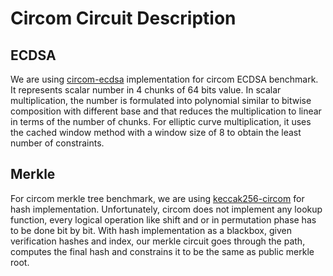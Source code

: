 # Circom Circuit Description

## ECDSA
We are using [circom-ecdsa](https://github.com/0xPARC/circom-ecdsa) implementation for circom ECDSA benchmark. It represents scalar number in 4 chunks of 64 bits value. In scalar multiplication, the number is formulated into polynomial similar to bitwise composition with different base and that reduces the multiplication to linear in terms of the number of chunks. For elliptic curve multiplication, it uses the cached window method with a window size of 8 to obtain the least number of constraints.


## Merkle
For circom merkle tree benchmark, we are using [keccak256-circom](https://github.com/vocdoni/keccak256-circom) for hash implementation. Unfortunately, circom does not implement any lookup function, every logical operation like shift and or in permutation phase has to be done bit by bit. With hash implementation as a blackbox, given verification hashes and index, our merkle circuit goes through the path, computes the final hash and constrains it to be the same as public merkle root. 
